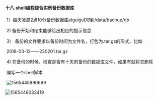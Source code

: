 #### 十八.shell编程综合实例备份数据库

​	1）每天凌晨2点10分备份数据库atguiguDB到/data/bachup/db

​	2)   备份开始和结束能够给出相应的提示信息

​	3） 备份的文件要求以备份时间为文件名，打包为.tar.gz的形式，比如

​			2018-03-12——230201.tar.gz

​	4)	在备份的时候，检查是否有十天前备份的数据库文件，如果有就将其删除

​	编写一个shell脚本

​		![1565445990669](E:\Typora笔记\Pic\1565445990669.png)

![1565446033419](E:\Typora笔记\Pic\1565446033419.png)

